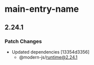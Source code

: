 # main-entry-name

## 2.24.1

### Patch Changes

- Updated dependencies [13354d3356]
  - @modern-js/runtime@2.24.1
